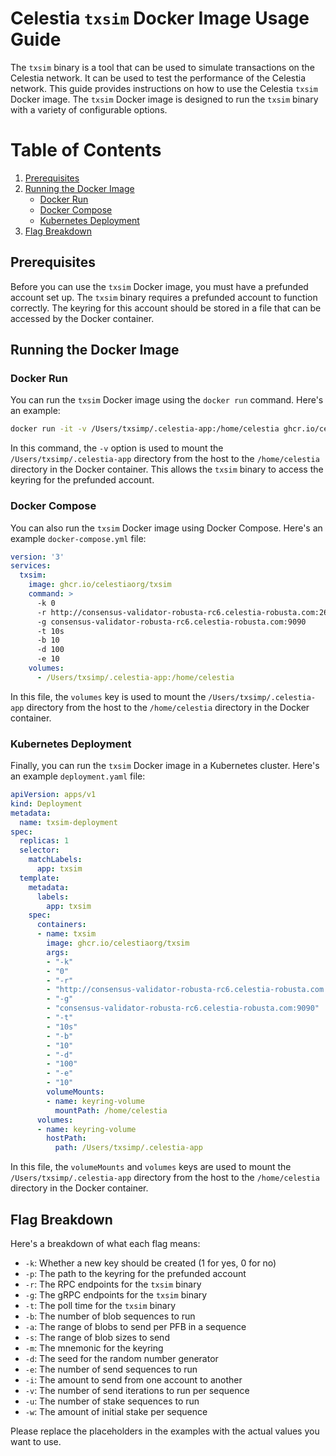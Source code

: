 # Celestia `txsim` Docker Image Usage Guide

The `txsim` binary is a tool that can be used to simulate transactions on the Celestia network. It can be used to test the performance of the Celestia network.
This guide provides instructions on how to use the Celestia `txsim` Docker image. The `txsim` Docker image is designed to run the `txsim` binary with a variety of configurable options.

# Table of Contents

1. [Prerequisites](#prerequisites)
2. [Running the Docker Image](#running-the-docker-image)
    - [Docker Run](#docker-run)
    - [Docker Compose](#docker-compose)
    - [Kubernetes Deployment](#kubernetes-deployment)
3. [Flag Breakdown](#flag-breakdown)

## Prerequisites

Before you can use the `txsim` Docker image, you must have a prefunded account set up. The `txsim` binary requires a prefunded account to function correctly. The keyring for this account should be stored in a file that can be accessed by the Docker container.

## Running the Docker Image

### Docker Run

You can run the `txsim` Docker image using the `docker run` command. Here's an example:

```bash
docker run -it -v /Users/txsimp/.celestia-app:/home/celestia ghcr.io/celestiaorg/txsim -k 0 -r http://consensus-validator-robusta-rc6.celestia-robusta.com:26657,http://consensus-full-robusta-rc6.celestia-robusta.com:26657 -g consensus-validator-robusta-rc6.celestia-robusta.com:9090 -t 10s -b 10 -d 100 -e 10
```

In this command, the `-v` option is used to mount the `/Users/txsimp/.celestia-app` directory from the host to the `/home/celestia` directory in the Docker container. This allows the `txsim` binary to access the keyring for the prefunded account.

### Docker Compose

You can also run the `txsim` Docker image using Docker Compose. Here's an example `docker-compose.yml` file:

```yaml
version: '3'
services:
  txsim:
    image: ghcr.io/celestiaorg/txsim
    command: >
      -k 0
      -r http://consensus-validator-robusta-rc6.celestia-robusta.com:26657,http://consensus-full-robusta-rc6.celestia-robusta.com:26657
      -g consensus-validator-robusta-rc6.celestia-robusta.com:9090
      -t 10s
      -b 10
      -d 100
      -e 10
    volumes:
      - /Users/txsimp/.celestia-app:/home/celestia
```

In this file, the `volumes` key is used to mount the `/Users/txsimp/.celestia-app` directory from the host to the `/home/celestia` directory in the Docker container.

### Kubernetes Deployment

Finally, you can run the `txsim` Docker image in a Kubernetes cluster. Here's an example `deployment.yaml` file:

```yaml
apiVersion: apps/v1
kind: Deployment
metadata:
  name: txsim-deployment
spec:
  replicas: 1
  selector:
    matchLabels:
      app: txsim
  template:
    metadata:
      labels:
        app: txsim
    spec:
      containers:
      - name: txsim
        image: ghcr.io/celestiaorg/txsim
        args:
        - "-k"
        - "0"
        - "-r"
        - "http://consensus-validator-robusta-rc6.celestia-robusta.com:26657,http://consensus-full-robusta-rc6.celestia-robusta.com:26657"
        - "-g"
        - "consensus-validator-robusta-rc6.celestia-robusta.com:9090"
        - "-t"
        - "10s"
        - "-b"
        - "10"
        - "-d"
        - "100"
        - "-e"
        - "10"
        volumeMounts:
        - name: keyring-volume
          mountPath: /home/celestia
      volumes:
      - name: keyring-volume
        hostPath:
          path: /Users/txsimp/.celestia-app
```

In this file, the `volumeMounts` and `volumes` keys are used to mount the `/Users/txsimp/.celestia-app` directory from the host to the `/home/celestia` directory in the Docker container.

## Flag Breakdown

Here's a breakdown of what each flag means:

- `-k`: Whether a new key should be created (1 for yes, 0 for no)
- `-p`: The path to the keyring for the prefunded account
- `-r`: The RPC endpoints for the `txsim` binary
- `-g`: The gRPC endpoints for the `txsim` binary
- `-t`: The poll time for the `txsim` binary
- `-b`: The number of blob sequences to run
- `-a`: The range of blobs to send per PFB in a sequence
- `-s`: The range of blob sizes to send
- `-m`: The mnemonic for the keyring
- `-d`: The seed for the random number generator
- `-e`: The number of send sequences to run
- `-i`: The amount to send from one account to another
- `-v`: The number of send iterations to run per sequence
- `-u`: The number of stake sequences to run
- `-w`: The amount of initial stake per sequence

Please replace the placeholders in the examples with the actual values you want to use.
